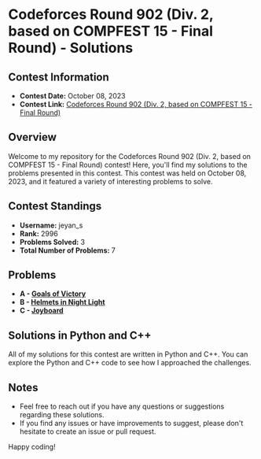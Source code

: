 # Codeforces Round 902 (Div. 2, based on COMPFEST 15 - Final Round) - Solutions

## Contest Information

- **Contest Date:** October 08, 2023
- **Contest Link:** [Codeforces Round 902 (Div. 2, based on COMPFEST 15 - Final Round)](https://codeforces.com/contest/1877)

## Overview

Welcome to my repository for the Codeforces Round 902 (Div. 2, based on COMPFEST 15 - Final Round) contest! Here, you'll find my solutions to the problems presented in this contest. This contest was held on October 08, 2023, and it featured a variety of interesting problems to solve.

## Contest Standings

- **Username:** jeyan_s
- **Rank:** 2996
- **Problems Solved:** 3
- **Total Number of Problems:** 7

## Problems

- **A - [Goals of Victory](https://codeforces.com/contest/1877/problem/A)**
- **B - [ Helmets in Night Light](https://codeforces.com/contest/1877/problem/B)**
- **C - [Joyboard](https://codeforces.com/contest/1877/problem/C)**

## Solutions in Python and C++

All of my solutions for this contest are written in Python and C++. You can explore the Python and C++ code to see how I approached the challenges.

## Notes

- Feel free to reach out if you have any questions or suggestions regarding these solutions.
- If you find any issues or have improvements to suggest, please don't hesitate to create an issue or pull request.

Happy coding!
